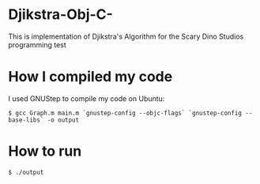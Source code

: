 # Djikstra-Obj-C-

This is implementation of Djikstra's Algorithm for the Scary Dino Studios programming test

# How I compiled my code

I used GNUStep to compile my code on Ubuntu: <br />
```
$ gcc Graph.m main.m `gnustep-config --objc-flags` `gnustep-config --base-libs` -o output
```
# How to run
```
$ ./output
```
